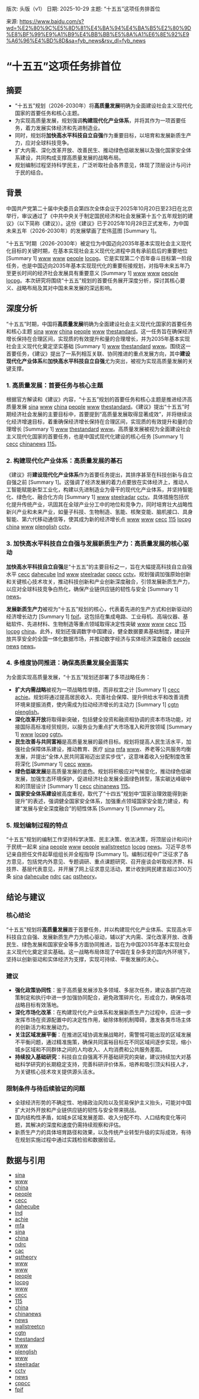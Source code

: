 版次: 头版（v1）
日期: 2025-10-29
主题: “十五五”这项任务排首位

来源: https://www.baidu.com/s?wd=%E2%80%9C%E5%8D%81%E4%BA%94%E4%BA%B5%E2%80%9D%E8%BF%99%E9%A1%B9%E4%BB%BB%E5%8A%A1%E6%8E%92%E9%A6%96%E4%BD%8D&sa=fyb_news&rsv_dl=fyb_news

# “十五五”这项任务排首位

## 摘要
*   “十五五”规划（2026-2030年）将**高质量发展**明确为全面建设社会主义现代化国家的首要任务和核心主题。
*   为实现高质量发展，规划强调**构建现代化产业体系**，并将其作为一项首要任务，着力发展实体经济和先进制造业。
*   同时，规划将**加快高水平科技自立自强**作为重要目标，以培育和发展新质生产力，应对全球科技竞争。
*   扩大内需、深化改革开放、改善民生、推动绿色低碳发展以及强化国家安全体系建设，共同构成支撑高质量发展的战略布局。
*   规划编制过程坚持科学民主，广泛听取社会各界意见，体现了顶层设计与问计于民的结合。

## 背景
中国共产党第二十届中央委员会第四次全体会议于2025年10月20日至23日在北京举行，审议通过了《中共中央关于制定国民经济和社会发展第十五个五年规划的建议》（以下简称《建议》）。这份《建议》已于2025年10月28日正式发布，为中国未来五年（2026-2030年）的发展擘画了宏伟蓝图 [Summary 1]。

“十五五”时期（2026-2030年）被定位为中国迈向2035年基本实现社会主义现代化目标的关键时期，在基本实现社会主义现代化进程中具有承前启后的重要地位 [Summary 1] [www](https://vertexaisearch.cloud.google.com/grounding-api-redirect/AUZIYQErYWTIT2Ho73HncXqYd0TNBUfGZZbuaBLVwGumMrPfwDN66ToZp1fk5KQJrnRRFIYlQAOjSQmsDgoaul8P1dz6YWiGZhVY6GHhpu3tOtNyVV4gOVPB0okcqf3cnc0HSP8k9xdCkcRUExrJg9hbOwmN) [www](https://vertexaisearch.cloud.google.com/grounding-api-redirect/AUZIYQGcmMSnbKxBls1dk7doMWwcxDrphteM_pX4eXhSrv5EEEHb89ZwkTyG-W-LywnClUq-204jK14FoRbLk4AnlOvsaS--BjMY6Uc0svtmnBpPpcSHHz6ZFxIfRsfwmJ6wxK8kpoz0m1nuAAnExW7bHL4I) [people](https://vertexaisearch.cloud.google.com/grounding-api-redirect/AUZIYQFdNsr5EFQTbKMIcS8V9Oh7ziQVKkJjZiPtv1XVzLcCqg7vUJwPb1JpBqa2rj_Z9xsy7jwidToT7R6-tQR4wJsDpkCGD96ExsP-ebp8d69SW7lwTIHcjX9j7Qz9ARM9G7jEo8Z8S3caZIVVTQlgeNjQ2lD2PJT6Mdky) [locpg](https://vertexaisearch.cloud.google.com/grounding-api-redirect/AUZIYQGOk-bXb-OC96umsNIVYLugdTdeXV7Xj49rlHhc0mLZC6-pdN4xRdveIHAi70ouPiCuYHxKr_2ldd55Z8khCo60uPT1_NIOT1aeMRVjDUIyHMjeTVC-ObJYUkvsGhCoq2KIzNTczvW13FpC8-L3LyJRxt82HvRHSpVOnU3GqDCF3bWBwwA=)。它是实现第二个百年奋斗目标第一阶段任务，也是中国迈向2035年基本实现现代化的重要衔接规划，对指导未来五年乃至更长时间的经济社会发展具有重要意义 [Summary 1] [www](https://vertexaisearch.cloud.google.com/grounding-api-redirect/AUZIYQErYWTIT2Ho73HncXqYd0TNBUfGZZbuaBLVwGumMrPfwDN66ToZp1fk5KQJrnRRFIYlQAOjSQmsDgoaul8P1dz6YWiGZhVY6GHhpu3tOtNyVV4gOVPB0okcqf3cnc0HSP8k9xdCkcRUExrJg9hbOwmN) [www](https://vertexaisearch.cloud.google.com/grounding-api-redirect/AUZIYQGcmMSnbKxBls1dk7doMWwcxDrphteM_pX4eXhSrv5EEEHb89ZwkTyG-W-LywnClUq-204jK14FoRbLk4AnlOvsaS--BjMY6Uc0svtmnBpPpcSHHz6ZFxIfRsfwmJ6wxK8kpoz0m1nuAAnExW7bHL4I) [people](https://vertexaisearch.cloud.google.com/grounding-api-redirect/AUZIYQFdNsr5EFQTbKMIcS8V9Oh7ziQVKkJjZiPtv1XVzLcCqg7vUJwPb1JpBqa2rj_Z9xsy7jwidToT7R6-tQR4wJsDpkCGD96ExsP-ebp8d69SW7lwTIHcjX9j7Qz9ARM9G7jEo8Z8S3caZIVVTQlgeNjQ2lD2PJT6Mdky) [locpg](https://vertexaisearch.cloud.google.com/grounding-api-redirect/AUZIYQGOk-bXb-OC96umsNIVYLugdTdeXV7Xj49rlHhc0mLZC6-pdN4xRdveIHAi70ouPiCuYHxKr_2ldd55Z8khCo60uPT1_NIOT1aeMRVjDUIyHMjeTVC-ObJYUkvsGhCoq2KIzNTczvW13FpC8-L3LyJRxt82HvRHSpVOnU3GqDCF3bWBwwA=)。本次研究将围绕“十五五”规划的首要任务展开深度分析，探讨其核心要义、战略布局及其对中国未来发展的深远影响。

## 深度分析
“十五五”时期，中国将**高质量发展**明确为全面建设社会主义现代化国家的首要任务和核心主题 [sina](https://vertexaisearch.cloud.google.com/grounding-api-redirect/AUZIYQG4OQrG0_YLvvlR_jWqUlOliJ69VMyk3iV5PFPN3p2moa9FIASdYW9XQrMr86IOvDHgQXJHG4mkPt4JZ_HKTAa4roJxRR53n4SgL3-bwOGjQfNbx9RbzPBiZ3JHZoTPWchs-qJN_FTd4lYhAKCwUcIc1u08ek5jj8S6ZwJzHaDL-4iuvGQRUjvWuO5xWL7rPfyQhB1_VexrYA==) [www](https://vertexaisearch.cloud.google.com/grounding-api-redirect/AUZIYQFvOZCeCrKBJGT6HGoqgCn_mzxAmIA8Z8w-GMtX8_oWqwoeWiEqe-oJ9Fdfh4e0X-bymNUTrVIkVOzKlXuOSY1pFO_6-6iN_e9CrRnJZ323BSr7Qv8hgXmjt-qp6y1wNFtIcnLiH9ssJaMKveZJ7xh2) [china](https://vertexaisearch.cloud.google.com/grounding-api-redirect/AUZIYQE7W-VcPod6yhsSDuGEe8u0ZOS-9em752ScFmigWnH-QuUO1t0Wu6qnnpkON5kW8EUaVrg309LBgW-toGtaDJBwMDdJ8rb665dyFEKMF7EfpumtVJh1g7fOKdxJt8eDz51m9qjEFvph6Zp9yVcrYUlccuZEE6b3AxFo) [people](https://vertexaisearch.cloud.google.com/grounding-api-redirect/AUZIYQF-9_3XnX-m25W0GMClusRjb1Yv3Z5dWbBBVUoA8P39adFwnofjCUpWqIvn753R3Klh13mym5u7qvzQqnTGI1N0bFEDkxE8gYXSkU-yM44ui7WAKAew3aVuAokRYcqoX9PtcsjLuGAfC40lWnvJO_UMYrYhQEgviqKS) [www](https://vertexaisearch.cloud.google.com/grounding-api-redirect/AUZIYQGBdy2R-ApkctXMOQe4mXEGIOnKHfdRQHwI1SHXeWOdDM1mpsUqak5Bp9Mx_eaQydLsrAwCiO5_j_fak9pAdlnNwSib8OuV2YRSTaL9SnZhqhZYCXGFc2hIV2zDekmuRmrLTi0qNkB_5wE_1QFQHzbongxO_YjPbw==) [thestandard](https://vertexaisearch.cloud.google.com/grounding-api-redirect/AUZIYQE6xU1mjTXbYZpLDOgxYmLqgbdkSAChLqFo4UNC_PuLHj5ysAM3yCHKxlL6F379SXWptOLaz1FLwssD_L9c20ottIEM3PciAylHh1qBEIwY5eG0BLDOjqAEPWu88ruWEHJhva_ytwLcAMNYDwjeQYhMJvKFtEhUjjProiZcIMyqBf5rqV1eLoaM_0RSP5H6xojLvRCCO9WVZ48Z6beUqr8xc_Y9Y05CjnxVAp0h09Kch2sF9DvQfHUouLZR7IVpvp83XxEmxaF5SctUo5AEU5Sh5raZBBu299SP_mvaRpV2o-bnoxo4tibx)。这一任务旨在确保经济增长保持在合理区间，实现质的有效提升和量的合理增长，并为2035年基本实现社会主义现代化奠定坚实基础 [Summary 1] [www](https://vertexaisearch.cloud.google.com/grounding-api-redirect/AUZIYQGBdy2R-ApkctXMOQe4mXEGIOnKHfdRQHwI1SHXeWOdDM1mpsUqak5Bp9Mx_eaQydLsrAwCiO5_j_fak9pAdlnNwSib8OuV2YRSTaL9SnZhqhZYCXGFc2hIV2zDekmuRmrLTi0qNkB_5wE_1QFQHzbongxO_YjPbw==) [thestandard](https://vertexaisearch.cloud.google.com/grounding-api-redirect/AUZIYQE6xU1mjTXbYZpLDOgxYmLqgbdkSAChLqFo4UNC_PuLHj5ysAM3yCHKxlL6F379SXWptOLaz1FLwssD_L9c20ottIEM3PciAylHh1qBEIwY5eG0BLDOjqAEPWu88ruWEHJhva_ytwLcAMNYDwjeQYhMJvKFtEhUjjProiZcIMyqBf5rqV1eLoaM_0RSP5H6xojLvRCCO9WVZ48Z6beUqr8xc_Y9Y05CjnxVAp0h09Kch2sF9DvQfHUouLZR7IVpvp83XxEmxaF5SctUo5AEU5Sh5raZBBu299SP_mvaRpV2o-bnoxo4tibx) [www](https://vertexaisearch.cloud.google.com/grounding-api-redirect/AUZIYQG6r005QveCqCeDsrcgia9TUbL-jylDTsyt55NnAWnFxm3bb2BupI8CZGVT-UaWnhTcWKYnjm2DeiP0avuFs13qg-K_kHz3Av1xK1FjsQnHmZ-iCLdarCdovN3dj9c071NzC_z5xyGai_TSatzOrsE-ijSLGldXmdxxQwYVo2TEhyDBqCfT1_n1cVUeXA==)。围绕这一首要任务，《建议》提出了一系列相互关联、协同推进的重点发展方向，其中**建设现代化产业体系**和**加快高水平科技自立自强**尤为突出，被视为实现高质量发展的关键支撑。

### 1. 高质量发展：首要任务与核心主题
根据官方解读和《建议》内容，“十五五”规划的首要任务和核心主题是推进经济高质量发展 [sina](https://vertexaisearch.cloud.google.com/grounding-api-redirect/AUZIYQG4OQrG0_YLvvlR_jWqUlOliJ69VMyk3iV5PFPN3p2moa9FIASdYW9XQrMr86IOvDHgQXJHG4mkPt4JZ_HKTAa4roJxRR53n4SgL3-bwOGjQfNbx9RbzPBiZ3JHZoTPWchs-qJN_FTd4lYhAKCwUcIc1u08ek5jj8S6ZwJzHaDL-4iuvGQRUjvWuO5xWL7rPfyQhB1_VexrYA==) [www](https://vertexaisearch.cloud.google.com/grounding-api-redirect/AUZIYQFvOZCeCrKBJGT6HGoqgCn_mzxAmIA8Z8w-GMtX8_oWqwoeWiEqe-oJ9Fdfh4e0X-bymNUTrVIkVOzKlXuOSY1pFO_6-6iN_e9CrRnJZ323BSr7Qv8hgXmjt-qp6y1wNFtIcnLiH9ssJaMKveZJ7xh2) [china](https://vertexaisearch.cloud.google.com/grounding-api-redirect/AUZIYQE7W-VcPod6yhsSDuGEe8u0ZOS-9em752ScFmigWnH-QuUO1t0Wu6qnnpkON5kW8EUaVrg309LBgW-toGtaDJBwMDdJ8rb665dyFEKMF7EfpumtVJh1g7fOKdxJt8eDz51m9qjEFvph6Zp9yVcrYUlccuZEE6b3AxFo) [people](https://vertexaisearch.cloud.google.com/grounding-api-redirect/AUZIYQF-9_3XnX-m25W0GMClusRjb1Yv3Z5dWbBBVUoA8P39adFwnofjCUpWqIvn753R3Klh13mym5u7qvzQqnTGI1N0bFEDkxE8gYXSkU-yM44ui7WAKAew3aVuAokRYcqoX9PtcsjLuGAfC40lWnvJO_UMYrYhQEgviqKS) [www](https://vertexaisearch.cloud.google.com/grounding-api-redirect/AUZIYQGBdy2R-ApkctXMOQe4mXEGIOnKHfdRQHwI1SHXeWOdDM1mpsUqak5Bp9Mx_eaQydLsrAwCiO5_j_fak9pAdlnNwSib8OuV2YRSTaL9SnZhqhZYCXGFc2hIV2zDekmuRmrLTi0qNkB_5wE_1QFQHzbongxO_YjPbw==) [thestandard](https://vertexaisearch.cloud.google.com/grounding-api-redirect/AUZIYQE6xU1mjTXbYZpLDOgxYmLqgbdkSAChLqFo4UNC_PuLHj5ysAM3yCHKxlL6F379SXWptOLaz1FLwssD_L9c20ottIEM3PciAylHh1qBEIwY5eG0BLDOjqAEPWu88ruWEHJhva_ytwLcAMNYDwjeQYhMJvKFtEhUjjProiZcIMyqBf5rqV1eLoaM_0RSP5H6xojLvRCCO9WVZ48Z6beUqr8xc_Y9Y05CjnxVAp0h09Kch2sF9DvQfHUouLZR7IVpvp83XxEmxaF5SctUo5AEU5Sh5raZBBu299SP_mvaRpV2o-bnoxo4tibx)。《建议》提出“十五五”时期经济社会发展的主要目标中，首要提到“高质量发展取得显著成效”，并将继续淡化经济增速目标，着重确保经济增长保持在合理区间，实现质的有效提升和量的合理增长 [Summary 1] [www](https://vertexaisearch.cloud.google.com/grounding-api-redirect/AUZIYQGBdy2R-ApkctXMOQe4mXEGIOnKHfdRQHwI1SHXeWOdDM1mpsUqak5Bp9Mx_eaQydLsrAwCiO5_j_fak9pAdlnNwSib8OuV2YRSTaL9SnZhqhZYCXGFc2hIV2zDekmuRmrLTi0qNkB_5wE_1QFQHzbongxO_YjPbw==) [thestandard](https://vertexaisearch.cloud.google.com/grounding-api-redirect/AUZIYQE6xU1mjTXbYZpLDOgxYmLqgbdkSAChLqFo4UNC_PuLHj5ysAM3yCHKxlL6F379SXWptOLaz1FLwssD_L9c20ottIEM3PciAylHh1qBEIwY5eG0BLDOjqAEPWu88ruWEHJhva_ytwLcAMNYDwjeQYhMJvKFtEhUjjProiZcIMyqBf5rqV1eLoaM_0RSP5H6xojLvRCCO9WVZ48Z6beUqr8xc_Y9Y05CjnxVAp0h09Kch2sF9DvQfHUouLZR7IVpvp83XxEmxaF5SctUo5AEU5Sh5raZBBu299SP_mvaRpV2o-bnoxo4tibx) [www](https://vertexaisearch.cloud.google.com/grounding-api-redirect/AUZIYQG6r005QveCqCeDsrcgia9TUbL-jylDTsyt55NnAWnFxm3bb2BupI8CZGVT-UaWnhTcWKYnjm2DeiP0avuFs13qg-K_kHz3Av1xK1FjsQnHmZ-iCLdarCdovN3dj9c071NzC_z5xyGai_TSatzOrsE-ijSLGldXmdxxQwYVo2TEhyDBqCfT1_n1cVUeXA==)。高质量发展被视为全面建设社会主义现代化国家的首要任务，也是中国式现代化建设的核心任务 [Summary 1] [cecc](https://vertexaisearch.cloud.google.com/grounding-api-redirect/AUZIYQEXCalTlGDQbd8_E9p_lJGcCf-LO1NI9ah5T0kK5X4pB1heZV5m8J1JGB8lqz7hhwgq3OxL_F0RdvTnI0am3x-s_Q7UN0fMqWEu6SVpcO9HU2PXxVgN8JTan8V_RaeSk2Fa-2EIk8Dp0lwm) [chinanews](https://vertexaisearch.cloud.google.com/grounding-api-redirect/AUZIYQFdmDRGTWODQXy-gp9jXNkqllsnpRe8NKvqDoUXTHuimljQv46RukYl1AY5yrfhHkFuLNDuD2v5o-f7q11QGpOlUVbqRCN43Tc6YQtBWSN7rzpdUg2TA5S9-dJakdEMG_PHleLqtOfZBogN1vhdxo6oLGzC2g==) [115](https://vertexaisearch.cloud.google.com/grounding-api-redirect/AUZIYQE_hbAhg6vMe7iNawgZWysnXliRVipe1cQsKfu7VQNkZgTeqE-OkhwWXRMZY8lkD04avzRP0rrziSSIJYsri3bd5U90bYeX4y7YBdl1TvWpzNqfMMnIfel_OGD1-ZUX4Gp5uew=)。

### 2. 构建现代化产业体系：高质量发展的基石
《建议》将**建设现代化产业体系**作为首要任务提出，其排序甚至在科技创新与自立自强之前 [Summary 1]。这强调了经济发展的着力点要放在实体经济上，推动人工智能赋能新型工业化，构建以先进制造业为骨干的现代化产业体系，并坚持智能化、绿色化、融合化方向 [Summary 1] [www](https://vertexaisearch.cloud.google.com/grounding-api-redirect/AUZIYQHuhaolHo1NuTrCKEYxDo4bKvIhFmX9tT3SX9b6u6C7Vz_2tIaCAZd1mLGE_Z2FqB81Y3H8nL-oo1oy5VJZwfwZFUoO8kcr1Mh9aFGeiq_T5YtTdSZabAA42HWhhcrj1rrvld3x5V2r3kW5XyOr_Xj-PCnrayM5-f-Q_XEr43OWU-UJ5Z_wQ-QnO1mnEg==) [steelradar](https://vertexaisearch.cloud.google.com/grounding-api-redirect/AUZIYQFCjblRIdSFd-i5XIHdwznHqvfo4X4C2b5_SNNnavl2d5ZTosYFBZtO5xp4-HfeHSUezac3BFKDZfwhT5WlM_QKZywADUkKCyHr2nOC3H_3_ScfWgVejmjTl6OQHky9fMoz__64kDeuU0E17JCcroYBNxDMD2V-dR3uwIuNSfBA4T1SjptugVqE5kXL69nigl2vZvlomCJk3im54LsmQ3rPPBYUbz9NRl1TFQ==) [cctv](https://vertexaisearch.cloud.google.com/grounding-api-redirect/AUZIYQGVuYgeuBTNGqCNI2j05Vkv2-Ncdhu4K9jAkTN1cE7iSqm6Ax7qZeDzaCWZe3yVr0BLupzEDZqlUIUES5cxr48m6MEW3VlSi7z0M8V3KlEhSW4vPb9YYBCIz3-RMmXmEC0EH9XnOifwwGPckwaLOeom8n7-iGmE1Q7uzOKMT5seTFQpwg==)。具体措施包括优化提升传统产业，巩固其在全球产业分工中的地位和竞争力，同时培育壮大战略性新兴产业和未来产业，如量子科技、生物制造、氢能、核聚变能、脑机接口、具身智能、第六代移动通信等，使其成为新的经济增长点 [www](https://vertexaisearch.cloud.google.com/grounding-api-redirect/AUZIYQErYWTIT2Ho73HncXqYd0TNBUfGZZbuaBLVwGumMrPfwDN66ToZp1fk5KQJrnRRFIYlQAOjSQmsDgoaul8P1dz6YWiGZhVY6GHhpu3tOtNyVV4gOVPB0okcqf3cnc0HSP8k9xdCkcRUExrJg9hbOwmN) [www](https://vertexaisearch.cloud.google.com/grounding-api-redirect/AUZIYQGcmMSnbKxBls1dk7doMWwcxDrphteM_pX4eXhSrv5EEEHb89ZwkTyG-W-LywnClUq-204jK14FoRbLk4AnlOvsaS--BjMY6Uc0svtmnBpPpcSHHz6ZFxIfRsfwmJ6wxK8kpoz0m1nuAAnExW7bHL4I) [cecc](https://vertexaisearch.cloud.google.com/grounding-api-redirect/AUZIYQEXCalTlGDQbd8_E9p_lJGcCf-LO1NI9ah5T0kK5X4pB1heZV5m8J1JGB8lqz7hhwgq3OxL_F0RdvTnI0am3x-s_Q7UN0fMqWEu6SVpcO9HU2PXxVgN8JTan8V_RaeSk2Fa-2EIk8Dp0lwm) [115](https://vertexaisearch.cloud.google.com/grounding-api-redirect/AUZIYQE_hbAhg6vMe7iNawgZWysnXliRVipe1cQsKfu7VQNkZgTeqE-OkhwWXRMZY8lkD04avzRP0rrziSSIJYsri3bd5U90bYeX4y7YBdl1TvWpzNqfMMnIfel_OGD1-ZUX4Gp5uew=) [locpg](https://vertexaisearch.cloud.google.com/grounding-api-redirect/AUZIYQGOk-bXb-OC96umsNIVYLugdTdeXV7Xj49rlHhc0mLZC6-pdN4xRdveIHAi70ouPiCuYHxKr_2ldd55Z8khCo60uPT1_NIOT1aeMRVjDUIyHMjeTVC-ObJYUkvsGhCoq2KIzNTczvW13FpC8-L3LyJRxt82HvRHSpVOnU3GqDCF3bWBwwA=) [china](https://vertexaisearch.cloud.google.com/grounding-api-redirect/AUZIYQGe7RvcjI0M_ZijzdhrIBJOtEeNnKX9XxRC-fUfe5mbAt5vqPjiJco_aNG9KdWFuVL6BQNg9EQirp48YZdAAv_XLvFoLup2GAVZEXDlp5lS9JPs5NJmvddUPPYBflAD10JMHtbBUE5gCPv0n0_GlAVZzZm9BZvsjAlk) [www](https://vertexaisearch.cloud.google.com/grounding-api-redirect/AUZIYQHuhaolHo1NuTrCKEYxDo4bKvIhFmX9tT3SX9b6u6C7Vz_2tIaCAZd1mLGE_Z2FqB81Y3H8nL-oo1oy5VJZwfwZFUoO8kcr1Mh9aFGeiq_T5YtTdSZabAA42HWhhcrj1rrvld3x5V2r3kW5XyOr_Xj-PCnrayM5-f-Q_XEr43OWU-UJ5Z_wQ-QnO1mnEg==) [plenglish](https://vertexaisearch.cloud.google.com/grounding-api-redirect/AUZIYQGidZQBh7tY9Phc2rlqIdR5lwV3hO0E0KtoPv6vRxKYUhNX60B0KlZwhic47vyrszC2L8mrUq5f-gtZek8nSMgfP0FqJST1C7NzoTtTPUl4jpzxewD7rHNw3iJzzkmC1viohSHZW2_ItUYipXVlaDV5qXZltEPzie6JXL706srTguHz2AwE0tzSTvrv0h8x4JdyLp5-nXvV1gNoPuK17FUUFe758dg=) [cctv](https://vertexaisearch.cloud.google.com/grounding-api-redirect/AUZIYQGVuYgeuBTNGqCNI2j05Vkv2-Ncdhu4K9jAkTN1cE7iSqm6Ax7qZeDzaCWZe3yVr0BLupzEDZqlUIUES5cxr48m6MEW3VlSi7z0M8V3KlEhSW4vPb9YYBCIz3-RMmXmEC0EH9XnOifwwGPckwaLOeom8n7-iGmE1Q7uzOKMT5seTFQpwg==)。

### 3. 加快高水平科技自立自强与发展新质生产力：高质量发展的核心驱动
**加快高水平科技自立自强**是“十五五”的主要目标之一，旨在大幅提高科技自立自强水平 [cecc](https://vertexaisearch.cloud.google.com/grounding-api-redirect/AUZIYQFrDNBcy8T5ajkm5GNC3v9WJ2m8d7gK3GeiGXCxqKtH2ZUOYqK6E5HCnjndBDtJuaw6wUrFML-3r2OeEo3pFfBiHTNGJooRyIOWZQUdVll30CCkdTYFw1dCb1ifxYu1SMeL41hk4Nut56H0) [dahecube](https://vertexaisearch.cloud.google.com/grounding-api-redirect/AUZIYQFZtayyCN8O3eCCSUgD7l4Po0mcx4oCASW0DIXMOdt2US4N8O5WjFNmGjbwm-KHmsUtwNxozPaSig6jb0Ix-gn_BkwTwcMImChCmNvf3hP-7QCSwL5AvfN39jPBzS6sga8Y98CI57jpJUsHec6Qq2zRV7T-ksg=) [lnd](https://vertexaisearch.cloud.google.com/grounding-api-redirect/AUZIYQG4Gqzx1zXLD5Bqd2gefZm1M_cDVs7XGXYLDzrgMuZXM0WZq02X8hC11LNcbQ3rjqVzGlE5BX2T7uC8KmA4UMAQBHjbp6HOeTRA2_VQ_ePsFclzjOFbwvNOED7-8AjwZY1pHbc1ChpUCmssLrJ3vCQorfiQVA==) [www](https://vertexaisearch.cloud.google.com/grounding-api-redirect/AUZIYQFvOZCeCrKBJGT6HGoqgCn_mzxAmIA8Z8w-GMtX8_oWqwoeWiEqe-oJ9Fdfh4e0X-bymNUTrVIkVOzKlXuOSY1pFO_6-6iN_e9CrRnJZ323BSr7Qv8hgXmjt-qp6y1wNFtIcnLiH9ssJaMKveZJ7xh2) [steelradar](https://vertexaisearch.cloud.google.com/grounding-api-redirect/AUZIYQFCjblRIdSFd-i5XIHdwznHqvfo4X4C2b5_SNNnavl2d5ZTosYFBZtO5xp4-HfeHSUezac3BFKDZfwhT5WlM_QKZywADUkKCyHr2nOC3H_3_ScfWgVejmjTl6OQHky9fMoz__64kDeuU0E17JCcroYBNxDMD2V-dR3uwIuNSfBA4T1SjptugVqE5kXL69nigl2vZvlomCJk3im54LsmQ3rPPBYUbz9NRl1TFQ==) [cppcc](https://vertexaisearch.cloud.google.com/grounding-api-redirect/AUZIYQFCMqmh6TUTw-hkM9NMpePQyC7nTEtmAAqcalxAqD90Y0E69XVBcvGKUFkK16duA0A4UV0OV1LVpsloWhwD6mwwhPdAliRogk0AAkPjP9m_JkLaz99seyLT7JUV7ZogMBKb0RWP55BZ79AY) [cctv](https://vertexaisearch.cloud.google.com/grounding-api-redirect/AUZIYQGVuYgeuBTNGqCNI2j05Vkv2-Ncdhu4K9jAkTN1cE7iSqm6Ax7qZeDzaCWZe3yVr0BLupzEDZqlUIUES5cxr48m6MEW3VlSi7z0M8V3KlEhSW4vPb9YYBCIz3-RMmXmEC0EH9XnOifwwGPckwaLOeom8n7-iGmE1Q7uzOKMT5seTFQpwg==)。规划强调加强原始创新和关键核心技术攻关，推动科技创新和产业创新深度融合，引领发展新质生产力，以应对全球科技竞争白热化，确保产业链供应链的韧性与安全 [Summary 1] [news](https://vertexaisearch.cloud.google.com/grounding-api-redirect/AUZIYQEC1aFVL4OWCxEF50RFayRMF5jEEKrLgZCmXm3HXrRwDqZhKTzoogjOG86PMH2Vcy5JBEQxhDzrU_9HvVuSbM5TPPEZdoOWEPcdP1SM8lOIruppxccGHiiwiHo10E1GA4XXPvmho3zFgH8tx9ZyDkkUfjxzxEGj8vev_FrLn-nszGUUfg==)。

**发展新质生产力**被视为“十五五”规划的核心，代表着先进的生产方式和创新驱动的经济增长动力 [Summary 1] [fpif](https://vertexaisearch.cloud.google.com/grounding-api-redirect/AUZIYQFAXTqy52mmxPS9rMUgtd0lQsbOTjEvep7fJUZUNCnpc1zr20Z2NrYX4Tqe3dlBNh5ahUFx8h7D7UT9adOzgDfEDBUVivHvi188mVRhHSM_DOjln3RDQnkW9VMECAlQxey83Bm5hDee3lWCC3e7jIMfBBcy00EEbWvkBnRWDq4BZZTBoPgaFPxBUSFW_KM=)。这包括在集成电路、工业母机、高端仪器、基础软件、先进材料、生物制造等重点领域取得决定性突破 [www](https://vertexaisearch.cloud.google.com/grounding-api-redirect/AUZIYQErYWTIT2Ho73HncXqYd0TNBUfGZZbuaBLVwGumMrPfwDN66ToZp1fk5KQJrnRRFIYlQAOjSQmsDgoaul8P1dz6YWiGZhVY6GHhpu3tOtNyVV4gOVPB0okcqf3cnc0HSP8k9xdCkcRUExrJg9hbOwmN) [www](https://vertexaisearch.cloud.google.com/grounding-api-redirect/AUZIYQGcmMSnbKxBls1dk7doMWwcxDrphteM_pX4eXhSrv5EEEHb89ZwkTyG-W-LywnClUq-204jK14FoRbLk4AnlOvsaS--BjMY6Uc0svtmnBpPpcSHHz6ZFxIfRsfwmJ6wxK8kpoz0m1nuAAnExW7bHL4I) [cecc](https://vertexaisearch.cloud.google.com/grounding-api-redirect/AUZIYQEXCalTlGDQbd8_E9p_lJGcCf-LO1NI9ah5T0kK5X4pB1heZV5m8J1JGB8lqz7hhwgq3OxL_F0RdvTnI0am3x-s_Q7UN0fMqWEu6SVpcO9HU2PXxVgN8JTan8V_RaeSk2Fa-2EIk8Dp0lwm) [115](https://vertexaisearch.cloud.google.com/grounding-api-redirect/AUZIYQE_hbAhg6vMe7iNawgZWysnXliRVipe1cQsKfu7VQNkZgTeqE-OkhwWXRMZY8lkD04avzRP0rrziSSIJYsri3bd5U90bYeX4y7YBdl1TvWpzNqfMMnIfel_OGD1-ZUX4Gp5uew=) [locpg](https://vertexaisearch.cloud.google.com/grounding-api-redirect/AUZIYQGOk-bXb-OC96umsNIVYLugdTdeXV7Xj49rlHhc0mLZC6-pdN4xRdveIHAi70ouPiCuYHxKr_2ldd55Z8khCo60uPT1_NIOT1aeMRVjDUIyHMjeTVC-ObJYUkvsGhCoq2KIzNTczvW13FpC8-L3LyJRxt82HvRHSpVOnU3GqDCF3bWBwwA=) [china](https://vertexaisearch.cloud.google.com/grounding-api-redirect/AUZIYQGe7RvcjI0M_ZijzdhrIBJOtEeNnKX9XxRC-fUfe5mbAt5vqPjiJco_aNG9KdWFuVL6BQNg9EQirp48YZdAAv_XLvFoLup2GAVZEXDlp5lS9JPs5NJmvddUPPYBflAD10JMHtbBUE5gCPv0n0_GlAVZzZm9BZvsjAlk)。此外，规划还强调数字中国建设，健全数据要素基础制度，建设开放共享安全的全国一体化数据市场，并推动数字经济与实体经济深度融合 [people](https://vertexaisearch.cloud.google.com/grounding-api-redirect/AUZIYQFdNsr5EFQTbKMIcS8V9Oh7ziQVKkJjZiPtv1XVzLcCqg7vUJwPb1JpBqa2rj_Z9xsy7jwidToT7R6-tQR4wJsDpkCGD96ExsP-ebp8d69SW7lwTIHcjX9j7Qz9ARM9G7jEo8Z8S3caZIVVTQlgeNjQ2lD2PJT6Mdky) [news](https://vertexaisearch.cloud.google.com/grounding-api-redirect/AUZIYQEr2KRcnlK4G9ddGbMJ9wSPqysDMUUd5zopR6dv_bMXq2l36iTbFughmcT1LNBmDCsmRfHTe55adgU2zvGJDX-zyY8Jv2DuSn0ONpAD1HLCFx4znN1XzdX4gNdTqf04g-tlu5Pdu4SAU7t_ZXdTrYmsQrTraocadwEWuCsF_A2qZYHPvpTzFaU=) [news](https://vertexaisearch.cloud.google.com/grounding-api-redirect/AUZIYQEC1aFVL4OWCxEF50RFayRMF5jEEKrLgZCmXm3HXrRwDqZhKTzoogjOG86PMH2Vcy5JBEQxhDzrU_9HvVuSbM5TPPEZdoOWEPcdP1SM8lOIruppxccGHiiwiHo10E1GA4XXPvmho3zFgH8tx9ZyDkkUfjxzxEGj8vev_FrLn-nszGUUfg==)。

### 4. 多维度协同推进：确保高质量发展全面落实
为全面实现高质量发展，“十五五”规划还部署了多项战略任务：
*   **扩大内需战略**被视为一项战略性举措，而非权宜之计 [Summary 1] [cecc](https://vertexaisearch.cloud.google.com/grounding-api-redirect/AUZIYQFrDNBcy8T5ajkm5GNC3v9WJ2m8d7gK3GeiGXCxqKtH2ZUOYqK6E5HCnjndBDtJuaw6wUrFML-3r2OeEo3pFfBiHTNGJooRyIOWZQUdVll30CCkdTYFw1dCb1ifxYu1SMeL41hk4Nut56H0) [achie](https://vertexaisearch.cloud.google.com/grounding-api-redirect/AUZIYQH4ktWKetJc-iDxZ_jnyCvXEPdKuSYnGeAec1TU9JZW3EytJe0Ud8O-uQXK4e0myqfBkAj_BE1uvFUhKfWrL3RaB1-70w0nJK8g45Kcij0n9hgEhMB_T-OlJiD4oKfb-PSKehLFHlOr9PL5Ul7t9w==)。规划将通过提高居民收入、完善社会保障、提升供给水平和改善消费环境来提振消费，使内需成为拉动经济增长的主动力 [Summary 1] [cgtn](https://vertexaisearch.cloud.google.com/grounding-api-redirect/AUZIYQEj4csyEeRsaX9Aay0V1O48WC4P7LLvzzBP3AiimqoJ62XavB0Ibhq70fJJVDoVY-5cdS-uCrl0wDLDOmaYEiqzyRpOW3qwpGP4gfYrLo9jley7EGj1fKRH7Je9Z-MrLGSEHwpHmn-iexPh99dMpIjOjTSVGKeou6khsNfxjs8Fzi5AgzjwzO0mlQm6Psc3CWDX-0byw8UNl6okeU5W5lyiM9mUYyfRqZBZ6UyADlXxN5f0yNsoRZXSBQM=) [plenglish](https://vertexaisearch.cloud.google.com/grounding-api-redirect/AUZIYQGidZQBh7tY9Phc2rlqIdR5lwV3hO0E0KtoPv6vRxKYUhNX60B0KlZwhic47vyrszC2L8mrUq5f-gtZek8nSMgfP0FqJST1C7NzoTtTPUl4jpzxewD7rHNw3iJzzkmC1viohSHZW2_ItUYipXVlaDV5qXZltEPzie6JXL706srTguHz2AwE0tzSTvrv0h8x4JdyLp5-nXvV1gNoPuK17FUUFe758dg=)。
*   **深化改革开放**将取得新突破，包括健全投资和融资相协调的资本市场功能，对接国际高标准经贸规则，以服务业为重点扩大市场准入和开放领域 [Summary 1] [www](https://vertexaisearch.cloud.google.com/grounding-api-redirect/AUZIYQErYWTIT2Ho73HncXqYd0TNBUfGZZbuaBLVwGumMrPfwDN66ToZp1fk5KQJrnRRFIYlQAOjSQmsDgoaul8P1dz6YWiGZhVY6GHhpu3tOtNyVV4gOVPB0okcqf3cnc0HSP8k9xdCkcRUExrJg9hbOwmN) [locpg](https://vertexaisearch.cloud.google.com/grounding-api-redirect/AUZIYQGOk-bXb-OC96umsNIVYLugdTdeXV7Xj49rlHhc0mLZC6-pdN4xRdveIHAi70ouPiCuYHxKr_2ldd55Z8khCo60uPT1_NIOT1aeMRVjDUIyHMjeTVC-ObJYUkvsGhCoq2KIzNTczvW13FpC8-L3LyJRxt82HvRHSpVOnU3GqDCF3bWBwwA=) [cgtn](https://vertexaisearch.cloud.google.com/grounding-api-redirect/AUZIYQEj4csyEeRsaX9Aay0V1O48WC4P7LLvzzBP3AiimqoJ62XavB0Ibhq70fJJVDoVY-5cdS-uCrl0wDLDOmaYEiqzyRpOW3qwpGP4gfYrLo9jley7EGj1fKRH7Je9Z-MrLGSEHwpHmn-iexPh99dMpIjOjTSVGKeou6khsNfxjs8Fzi5AgzjwzO0mlQm6Psc3CWDX-0byw8UNl6okeU5W5lyiM9mUYyfRqZBZ6UyADlXxN5f0yNsoRZXSBQM=)。
*   **民生改善与共同富裕**是高质量发展的最终目标。规划将提高人民生活水平，加强社会保障体系建设，推动教育、医疗 [sina](https://vertexaisearch.cloud.google.com/grounding-api-redirect/AUZIYQG4OQrG0_YLvvlR_jWqUlOliJ69VMyk3iV5PFPN3p2moa9FIASdYW9XQrMr86IOvDHgQXJHG4mkPt4JZ_HKTAa4roJxRR53n4SgL3-bwOGjQfNbx9RbzPBiZ3JHZoTPWchs-qJN_FTd4lYhAKCwUcIc1u08ek5jj8S6ZwJzHaDL-4iuvGQRUjvWuO5xWL7rPfyQhB1_VexrYA==) [mfa](https://vertexaisearch.cloud.google.com/grounding-api-redirect/AUZIYQHCGi4F7CSx7SAIOSYHaWC1LGqBhLLQGJnllledBtYV95CBIdkKtpLRihc2FZcZ6ze6FWt3DgKj9SnuFIq3gkBAGik2kqJpKGkECCTUuVf_foQRQCDe1YhitG8X378zB9xxSshLv4PE1go007inRVlUafdJmz3O45o3HLMYj9178bG2QKAQtIAgZpFKzA==) [www](https://vertexaisearch.cloud.google.com/grounding-api-redirect/AUZIYQFvOZCeCrKBJGT6HGoqgCn_mzxAmIA8Z8w-GMtX8_oWqwoeWiEqe-oJ9Fdfh4e0X-bymNUTrVIkVOzKlXuOSY1pFO_6-6iN_e9CrRnJZ323BSr7Qv8hgXmjt-qp6y1wNFtIcnLiH9ssJaMKveZJ7xh2)、养老等公共服务均衡发展，并提出“全体人民共同富裕迈出坚实步伐”，这意味着收入分配制度改革将深化 [Summary 1] [cecc](https://vertexaisearch.cloud.google.com/grounding-api-redirect/AUZIYQEXCalTlGDQbd8_E9p_lJGcCf-LO1NI9ah5T0kK5X4pB1heZV5m8J1JGB8lqz7hhwgq3OxL_F0RdvTnI0am3x-s_Q7UN0fMqWEu6SVpcO9HU2PXxVgN8JTan8V_RaeSk2Fa-2EIk8Dp0lwm) [www](https://vertexaisearch.cloud.google.com/grounding-api-redirect/AUZIYQG6r005QveCqCeDsrcgia9TUbL-jylDTsyt55NnAWnFxm3bb2BupI8CZGVT-UaWnhTcWKYnjm2DeiP0avuFs13qg-K_kHz3Av1xK1FjsQnHmZ-iCLdarCdovN3dj9c071NzC_z5xyGai_TSatzOrsE-ijSLGldXmdxxQwYVo2TEhyDBqCfT1_n1cVUeXA==)。
*   **绿色低碳发展**是高质量发展的底色。规划将积极应对气候变化，推动绿色低碳发展，加强生态环境保护，促进经济社会发展全面绿色转型，落实碳达峰碳中和的顶层设计 [Summary 1] [cecc](https://vertexaisearch.cloud.google.com/grounding-api-redirect/AUZIYQEXCalTlGDQbd8_E9p_lJGcCf-LO1NI9ah5T0kK5X4pB1heZV5m8J1JGB8lqz7hhwgq3OxL_F0RdvTnI0am3x-s_Q7UN0fMqWEu6SVpcO9HU2PXxVgN8JTan8V_RaeSk2Fa-2EIk8Dp0lwm) [chinanews](https://vertexaisearch.cloud.google.com/grounding-api-redirect/AUZIYQFdmDRGTWODQXy-gp9jXNkqllsnpRe8NKvqDoUXTHuimljQv46RukYl1AY5yrfhHkFuLNDuD2v5o-f7q11QGpOlUVbqRCN43Tc6YQtBWSN7rzpdUg2TA5S9-dJakdEMG_PHleLqtOfZBogN1vhdxo6oLGzC2g==) [115](https://vertexaisearch.cloud.google.com/grounding-api-redirect/AUZIYQE_hbAhg6vMe7iNawgZWysnXliRVipe1cQsKfu7VQNkZgTeqE-OkhwWXRMZY8lkD04avzRP0rrziSSIJYsri3bd5U90bYeX4y7YBdl1TvWpzNqfMMnIfel_OGD1-ZUX4Gp5uew=)。
*   **国家安全体系建设**被高度重视，取代了“十四五”规划中“国家治理效能得到新提升”的表述，强调健全国家安全体系，加强重点领域国家安全能力建设，构建“发展与安全深度融合”的韧性体系 [Summary 1] [Summary 2]。

### 5. 规划编制过程的特点
“十五五”规划的编制工作坚持科学决策、民主决策、依法决策，将顶层设计和问计于民统一起来 [sina](https://vertexaisearch.cloud.google.com/grounding-api-redirect/AUZIYQG4OQrG0_YLvvlR_jWqUlOliJ69VMyk3iV5PFPN3p2moa9FIASdYW9XQrMr86IOvDHgQXJHG4mkPt4JZ_HKTAa4roJxRR53n4SgL3-bwOGjQfNbx9RbzPBiZ3JHZoTPWchs-qJN_FTd4lYhAKCwUcIc1u08ek5jj8S6ZwJzHaDL-4iuvGQRUjvWuO5xWL7rPfyQhB1_VexrYA==) [people](https://vertexaisearch.cloud.google.com/grounding-api-redirect/AUZIYQF-9_3XnX-m25W0GMClusRjb1Yv3Z5dWbBBVUoA8P39adFwnofjCUpWqIvn753R3Klh13mym5u7qvzQqnTGI1N0bFEDkxE8gYXSkU-yM44ui7WAKAew3aVuAokRYcqoX9PtcsjLuGAfC40lWnvJO_UMYrYhQEgviqKS) [www](https://vertexaisearch.cloud.google.com/grounding-api-redirect/AUZIYQGcmMSnbKxBls1dk7doMWwcxDrphteM_pX4eXhSrv5EEEHb89ZwkTyG-W-LywnClUq-204jK14FoRbLk4AnlOvsaS--BjMY6Uc0svtmnBpPpcSHHz6ZFxIfRsfwmJ6wxK8kpoz0m1nuAAnExW7bHL4I) [people](https://vertexaisearch.cloud.google.com/grounding-api-redirect/AUZIYQFdNsr5EFQTbKMIcS8V9Oh7ziQVKkJjZiPtv1XVzLcCqg7vUJwPb1JpBqa2rj_Z9xsy7jwidToT7R6-tQR4wJsDpkCGD96ExsP-ebp8d69SW7lwTIHcjX9j7Qz9ARM9G7jEo8Z8S3caZIVVTQlgeNjQ2lD2PJT6Mdky) [wallstreetcn](https://vertexaisearch.cloud.google.com/grounding-api-redirect/AUZIYQF2qGaofBfpEJGB6hMg81lKQXGYgKlASsq_TCHfGJEgdgXDfWeucrswJo-4F5Tmet9dArxav3-CFOG40-L6_WBqeSDWMy2TBKUAJ6fc2Q3DktE4_rjB2gXup7NKPlXrLO49J5Mw) [locpg](https://vertexaisearch.cloud.google.com/grounding-api-redirect/AUZIYQGOk-bXb-OC96umsNIVYLugdTdeXV7Xj49rlHhc0mLZC6-pdN4xRdveIHAi70ouPiCuYHxKr_2ldd55Z8khCo60uPT1_NIOT1aeMRVjDUIyHMjeTVC-ObJYUkvsGhCoq2KIzNTczvW13FpC8-L3LyJRxt82HvRHSpVOnU3GqDCF3bWBwwA=) [news](https://vertexaisearch.cloud.google.com/grounding-api-redirect/AUZIYQEr2KRcnlK4G9ddGbMJ9wSPqysDMUUd5zopR6dv_bMXq2l36iTbFughmcT1LNBmDCsmRfHTe55adgU2zvGJDX-zyY8Jv2DuSn0ONpAD1HLCFx4znN1XzdX4gNdTqf04g-tlu5Pdu4SAU7t_ZXdTrYmsQrTraocadwEWuCsF_A2qZYHPvpTzFaU=)。习近平总书记亲自担任文件起草组组长并全程指导 [Summary 1]。编制过程中广泛征求了各方意见，包括党内外意见、专题调研、重点课题研究、召开座谈会听取经济界、科技界、基层代表意见，并开展了网上征求意见活动，累计收到网民建言超过300万条 [sina](https://vertexaisearch.cloud.google.com/grounding-api-redirect/AUZIYQFupWio30kmE_XqAvf6v2qnPlgt-_eR8jbzEvrFUWoQtMh7BdTwZHOCSlp5L0wrfmYkNJskfoMzrHYRqyyxg07i1kZEd0meLPkZUnKABfMDnRZkMlEtRL0klTlFf26dn45No510-9giTGR-f4BbPkyTyfnw8Vk-BDY-ueaZj2WjSIiSFNbVfWREiuKT) [dahecube](https://vertexaisearch.cloud.google.com/grounding-api-redirect/AUZIYQFZtayyCN8O3eCCSUgD7l4Po0mcx4oCASW0DIXMOdt2US4N8O5WjFNmGjbwm-KHmsUtwNxozPaSig6jb0Ix-gn_BkwTwcMImChCmNvf3hP-7QCSwL5AvfN39jPBzS6sga8Y98CI57jpJUsHec6Qq2zRV7T-ksg=) [ndrc](https://vertexaisearch.cloud.google.com/grounding-api-redirect/AUZIYQFwywEO9Zunt72hhVEmYsOAmGnuGas0Wn7AXExnZWyuMBXJqoknWj9uenEO7HSsZy_BWPp5kn3Iz_Q3M2A9hABhgoWtZz5-sr238dBqkg-ObQBTFz9tvuMfUPNUWPRLtVgD7OjeXlUnv0r9vK5Mvh1xd4BQp4DNF8U=) [cac](https://vertexaisearch.cloud.google.com/grounding-api-redirect/AUZIYQHMA1ZcffKc5ma5ZLfVOEhDZ44KXRNUbfnPxHETgwjc98atl1FUSCLU2SsXzxkjUzReEtNK9NuFqlLvlPNzBQsFENGFDsQCmPlUDbl8R_NY-87Mw8H-dZgZdlGRhpJ_6K7cG0-qrlxx7eULxxP8KayozBCL) [qstheory](https://vertexaisearch.cloud.google.com/grounding-api-redirect/AUZIYQHb-wfTneTX2QiqiQpwlueknX2BgiYWBR5LLc60kTiK4QaRoyRYIyIRAqaoD8F3H1ZFemHXDIIcoudmluYSt2UtAZ536s6tRvk0dxJ3UO4CyQUngQLPqr-nMfGox0Rp-C_FrDWm5xl4qfAKJbibLyupneFx19BM8LAE2FCBgm9V7Bem-g==)。

## 结论与建议
### 核心结论
“十五五”规划将**高质量发展**置于首要任务，并以构建现代化产业体系、实现高水平科技自立自强、发展新质生产力为核心驱动，辅以扩大内需、深化改革开放、改善民生、绿色发展和国家安全等多方面协同推进，旨在为中国2035年基本实现社会主义现代化奠定坚实基础。这一战略布局体现了中国在复杂多变的国内外环境下，坚持以创新驱动和实体经济为支撑，实现可持续、平衡发展的决心。

### 建议
*   **强化政策协同性**：鉴于高质量发展涉及多领域、多层次任务，建议各部门在政策制定和执行中进一步加强协同配合，避免政策碎片化，形成合力，确保各项战略目标有效落地。
*   **深化市场化改革**：在构建现代化产业体系和发展新质生产力过程中，应进一步发挥市场在资源配置中的决定性作用，破除体制机制障碍，激发各类市场主体的创新活力和发展动力。
*   **关注区域发展平衡**：在推进区域协调发展战略时，需警惕可能出现的区域发展不平衡问题，通过精准施策，确保共同富裕目标在不同区域间逐步实现，缩小城乡区域和不同群体之间的人均收入、人均消费和公共服务差距。
*   **持续投入基础研究**：科技自立自强离不开基础研究的突破，建议持续加大对基础科学研究的长期稳定支持，完善科研评价体系，培养和吸引顶尖科技人才，为关键核心技术攻关提供源头活水。

### 限制条件与待后续验证的问题
*   全球经济形势的不确定性、地缘政治风险以及贸易保护主义抬头，可能对中国扩大对外开放和产业链供应链的韧性与安全带来挑战。
*   国内结构性矛盾，如城乡区域发展差距、收入分配不均、人口结构变化等问题，其解决的深度和速度仍需持续观察和评估。
*   新质生产力的具体培育路径和效果，以及传统产业转型升级的实际成效，有待在规划实施过程中通过实践检验和数据验证。

## 数据与引用
*   [sina](https://vertexaisearch.cloud.google.com/grounding-api-redirect/AUZIYQG4OQrG0_YLvvlR_jWqUlOliJ69VMyk3iV5PFPN3p2moa9FIASdYW9XQrMr86IOvDHgQXJHG4mkPt4JZ_HKTAa4roJxRR53n4SgL3-bwOGjQfNbx9RbzPBiZ3JHZoTPWchs-qJN_FTd4lYhAKCwUcIc1u08ek5jj8S6ZwJzHaDL-4iuvGQRUjvWuO5xWL7rPfyQhB1_VexrYA==)
*   [www](https://vertexaisearch.cloud.google.com/grounding-api-redirect/AUZIYQFvOZCeCrKBJGT6HGoqgCn_mzxAmIA8Z8w-GMtX8_oWqwoeWiEqe-oJ9Fdfh4e0X-bymNUTrVIkVOzKlXuOSY1pFO_6-6iN_e9CrRnJZ323BSr7Qv8hgXmjt-qp6y1wNFtIcnLiH9ssJaMKveZJ7xh2)
*   [china](https://vertexaisearch.cloud.google.com/grounding-api-redirect/AUZIYQE7W-VcPod6yhsSDuGEe8u0ZOS-9em752ScFmigWnH-QuUO1t0Wu6qnnpkON5kW8EUaVrg309LBgW-toGtaDJBwMDdJ8rb665dyFEKMF7EfpumtVJh1g7fOKdxJt8eDz51m9qjEFvph6Zp9yVcrYUlccuZEE6b3AxFo)
*   [people](https://vertexaisearch.cloud.google.com/grounding-api-redirect/AUZIYQF-9_3XnX-m25W0GMClusRjb1Yv3Z5dWbBBVUoA8P39adFwnofjCUpWqIvn753R3Klh13mym5u7qvzQqnTGI1N0bFEDkxE8gYXSkU-yM44ui7WAKAew3aVuAokRYcqoX9PtcsjLuGAfC40lWnvJO_UMYrYhQEgviqKS)
*   [cecc](https://vertexaisearch.cloud.google.com/grounding-api-redirect/AUZIYQFrDNBcy8T5ajkm5GNC3v9WJ2m8d7gK3GeiGXCxqKtH2ZUOYqK6E5HCnjndBDtJuaw6wUrFML-3r2OeEo3pFfBiHTNGJooRyIOWZQUdVll30CCkdTYFw1dCb1ifxYu1SMeL41hk4Nut56H0)
*   [dahecube](https://vertexaisearch.cloud.google.com/grounding-api-redirect/AUZIYQFZtayyCN8O3eCCSUgD7l4Po0mcx4oCASW0DIXMOdt2US4N8O5WjFNmGjbwm-KHmsUtwNxozPaSig6jb0Ix-gn_BkwTwcMImChCmNvf3hP-7QCSwL5AvfN39jPBzS6sga8Y98CI57jpJUsHec6Qq2zRV7T-ksg=)
*   [lnd](https://vertexaisearch.cloud.google.com/grounding-api-redirect/AUZIYQG4Gqzx1zXLD5Bqd2gefZm1M_cDVs7XGXYLDzrgMuZXM0WZq02X8hC11LNcbQ3rjqVzGlE5BX2T7uC8KmA4UMAQBHjbp6HOeTRA2_VQ_ePsFclzjOFbwvNOED7-8AjwZY1pHbc1ChpUCmssLrJ3vCQorfiQVA==)
*   [achie](https://vertexaisearch.cloud.google.com/grounding-api-redirect/AUZIYQH4ktWKetJc-iDxZ_jnyCvXEPdKuSYnGeAec1TU9JZW3EytJe0Ud8O-uQXK4e0myqfBkAj_BE1uvFUhKfWrL3RaB1-70w0nJK8g45Kcij0n9hgEhMB_T-OlJiD4oKfb-PSKehLFHlOr9PL5Ul7t9w==)
*   [mfa](https://vertexaisearch.cloud.google.com/grounding-api-redirect/AUZIYQHCGi4F7CSx7SAIOSYHaWC1LGqBhLLQGJnllledBtYV95CBIdkKtpLRihc2FZcZ6ze6FWt3DgKj9SnuFIq3gkBAGik2kqJpKGkECCTUuVf_foQRQCDe1YhitG8X378zB9xxSshLv4PE1go007inRVlUafdJmz3O45o3HLMYj9178bG2QKAQtIAgZpFKzA==)
*   [sina](https://vertexaisearch.cloud.google.com/grounding-api-redirect/AUZIYQFupWio30kmE_XqAvf6v2qnPlgt-_eR8jbzEvrFUWoQtMh7BdTwZHOCSlp5L0wrfmYkNJskfoMzrHYRqyyxg07i1kZEd0meLPkZUnKABfMDnRZkMlEtRL0klTlFf26dn45No510-9giTGR-f4BbPkyTyfnw8Vk-BDY-ueaZj2WjSIiSFNbVfWREiuKT)
*   [china](https://vertexaisearch.cloud.google.com/grounding-api-redirect/AUZIYQEKFZMZI9jdank7Xm2qEwSZMaeZw7ktyrgxkOQhta0iE4pIYqeqGzP-EocP87_pBjBzInXgXetB-pKDIVCq_sSvq-kvmlOaBhoyUGWTFSaoGh76rW-hlgp58T95he7TeZe5Aiy1ow3ykP5asjwHJCsDQgQISZczmgoQ)
*   [ndrc](https://vertexaisearch.cloud.google.com/grounding-api-redirect/AUZIYQFwywEO9Zunt72hhVEmYsOAmGnuGas0Wn7AXExnZWyuMBXJqoknWj9uenEO7HSsZy_BWPp5kn3Iz_Q3M2A9hABhgoWtZz5-sr238dBqkg-ObQBTFz9tvuMfUPNUWPRLtVgD7OjeXlUnv0r9vK5Mvh1xd4BQp4DNF8U=)
*   [cac](https://vertexaisearch.cloud.google.com/grounding-api-redirect/AUZIYQHMA1ZcffKc5ma5ZLfVOEhDZ44KXRNUbfnPxHETgwjc98atl1FUSCLU2SsXzxkjUzReEtNK9NuFqlLvlPNzBQsFENGFDsQCmPlUDbl8R_NY-87Mw8H-dZgZdlGRhpJ_6K7cG0-qrlxx7eULxxP8KayozBCL)
*   [qstheory](https://vertexaisearch.cloud.google.com/grounding-api-redirect/AUZIYQHb-wfTneTX2QiqiQpwlueknX2BgiYWBR5LLc60kTiK4QaRoyRYIyIRAqaoD8F3H1ZFemHXDIIcoudmluYSt2UtAZ536s6tRvk0dxJ3UO4CyQUngQLPqr-nMfGox0Rp-C_FrDWm5xl4qfAKJbibLyupneFx19BM8LAE2FCBgm9V7Bem-g==)
*   [www](https://vertexaisearch.cloud.google.com/grounding-api-redirect/AUZIYQErYWTIT2Ho73HncXqYd0TNBUfGZZbuaBLVwGumMrPfwDN66ToZp1fk5KQJrnRRFIYlQAOjSQmsDgoaul8P1dz6YWiGZhVY6GHhpu3tOtNyVV4gOVPB0okcqf3cnc0HSP8k9xdCkcRUExrJg9hbOwmN)
*   [www](https://vertexaisearch.cloud.google.com/grounding-api-redirect/AUZIYQGcmMSnbKxBls1dk7doMWwcxDrphteM_pX4eXhSrv5EEEHb89ZwkTyG-W-LywnClUq-204jK14FoRbLk4AnlOvsaS--BjMY6Uc0svtmnBpPpcSHHz6ZFxIfRsfwmJ6wxK8kpoz0m1nuAAnExW7bHL4I)
*   [people](https://vertexaisearch.cloud.google.com/grounding-api-redirect/AUZIYQFdNsr5EFQTbKMIcS8V9Oh7ziQVKkJjZiPtv1XVzLcCqg7vUJwPb1JpBqa2rj_Z9xsy7jwidToT7R6-tQR4wJsDpkCGD96ExsP-ebp8d69SW7lwTIHcjX9j7Qz9ARM9G7jEo8Z8S3caZIVVTQlgeNjQ2lD2PJT6Mdky)
*   [locpg](https://vertexaisearch.cloud.google.com/grounding-api-redirect/AUZIYQGOk-bXb-OC96umsNIVYLugdTdeXV7Xj49rlHhc0mLZC6-pdN4xRdveIHAi70ouPiCuYHxKr_2ldd55Z8khCo60uPT1_NIOT1aeMRVjDUIyHMjeTVC-ObJYUkvsGhCoq2KIzNTczvW13FpC8-L3LyJRxt82HvRHSpVOnU3GqDCF3bWBwwA=)
*   [www](https://vertexaisearch.cloud.google.com/grounding-api-redirect/AUZIYQGBdy2R-ApkctXMOQe4mXEGIOnKHfdRQHwI1SHXeWOdDM1mpsUqak5Bp9Mx_eaQydLsrAwCiO5_j_fak9pAdlnNwSib8OuV2YRSTaL9SnZhqhZYCXGFc2hIV2zDekmuRmrLTi0qNkB_5wE_1QFQHzbongxO_YjPbw==)
*   [cecc](https://vertexaisearch.cloud.google.com/grounding-api-redirect/AUZIYQEXCalTlGDQbd8_E9p_lJGcCf-LO1NI9ah5T0kK5X4pB1heZV5m8J1JGB8lqz7hhwgq3OxL_F0RdvTnI0am3x-s_Q7UN0fMqWEu6SVpcO9HU2PXxVgN8JTan8V_RaeSk2Fa-2EIk8Dp0lwm)
*   [115](https://vertexaisearch.cloud.google.com/grounding-api-redirect/AUZIYQE_hbAhg6vMe7iNawgZWysnXliRVipe1cQsKfu7VQNkZgTeqE-OkhwWXRMZY8lkD04avzRP0rrziSSIJYsri3bd5U90bYeX4y7YBdl1TvWpzNqfMMnIfel_OGD1-ZUX4Gp5uew=)
*   [china](https://vertexaisearch.cloud.google.com/grounding-api-redirect/AUZIYQGe7RvcjI0M_ZijzdhrIBJOtEeNnKX9XxRC-fUfe5mbAt5vqPjiJco_aNG9KdWFuVL6BQNg9EQirp48YZdAAv_XLvFoLup2GAVZEXDlp5lS9JPs5NJmvddUPPYBflAD10JMHtbBUE5gCPv0n0_GlAVZzZm9BZvsjAlk)
*   [chinanews](https://vertexaisearch.cloud.google.com/grounding-api-redirect/AUZIYQFdmDRGTWODQXy-gp9jXNkqllsnpRe8NKvqDoUXTHuimljQv46RukYl1AY5yrfhHkFuLNDuD2v5o-f7q11QGpOlUVbqRCN43Tc6YQtBWSN7rzpdUg2TA5S9-dJakdEMG_PHleLqtOfZBogN1vhdxo6oLGzC2g==)
*   [news](https://vertexaisearch.cloud.google.com/grounding-api-redirect/AUZIYQEr2KRcnlK4G9ddGbMJ9wSPqysDMUUd5zopR6dv_bMXq2l36iTbFughmcT1LNBmDCsmRfHTe55adgU2zvGJDX-zyY8Jv2DuSn0ONpAD1HLCFx4znN1XzdX4gNdTqf04g-tlu5Pdu4SAU7t_ZXdTrYmsQrTraocadwEWuCsF_A2qZYHPvpTzFaU=)
*   [wallstreetcn](https://vertexaisearch.cloud.google.com/grounding-api-redirect/AUZIYQF2qGaofBfpEJGB6hMg81lKQXGYgKlASsq_TCHfGJEgdgXDfWeucrswJo-4F5Tmet9dArxav3-CFOG40-L6_WBqeSDWMy2TBKUAJ6fc2Q3DktE4_rjB2gXup7NKPlXrLO49J5Mw)
*   [cgtn](https://vertexaisearch.cloud.google.com/grounding-api-redirect/AUZIYQEj4csyEeRsaX9Aay0V1O48WC4P7LLvzzBP3AiimqoJ62XavB0Ibhq70fJJVDoVY-5cdS-uCrl0wDLDOmaYEiqzyRpOW3qwpGP4gfYrLo9jley7EGj1fKRH7Je9Z-MrLGSEHwpHmn-iexPh99dMpIjOjTSVGKeou6khsNfxjs8Fzi5AgzjwzO0mlQm6Psc3CWDX-0byw8UNl6okeU5W5lyiM9mUYyfRqZBZ6UyADlXxN5f0yNsoRZXSBQM=)
*   [thestandard](https://vertexaisearch.cloud.google.com/grounding-api-redirect/AUZIYQE6xU1mjTXbYZpLDOgxYmLqgbdkSAChLqFo4UNC_PuLHj5ysAM3yCHKxlL6F379SXWptOLaz1FLwssD_L9c20ottIEM3PciAylHh1qBEIwY5eG0BLDOjqAEPWu88ruWEHJhva_ytwLcAMNYDwjeQYhMJvKFtEhUjjProiZcIMyqBf5rqV1eLoaM_0RSP5H6xojLvRCCO9WVZ48Z6beUqr8xc_Y9Y05CjnxVAp0h09Kch2sF9DvQfHUouLZR7IVpvp83XxEmxaF5SctUo5AEU5Sh5raZBBu299SP_mvaRpV2o-bnoxo4tibx)
*   [www](https://vertexaisearch.cloud.google.com/grounding-api-redirect/AUZIYQG6r005QveCqCeDsrcgia9TUbL-jylDTsyt55NnAWnFxm3bb2BupI8CZGVT-UaWnhTcWKYnjm2DeiP0avuFs13qg-K_kHz3Av1xK1FjsQnHmZ-iCLdarCdovN3dj9c071NzC_z5xyGai_TSatzOrsE-ijSLGldXmdxxQwYVo2TEhyDBqCfT1_n1cVUeXA==)
*   [plenglish](https://vertexaisearch.cloud.google.com/grounding-api-redirect/AUZIYQGidZQBh7tY9Phc2rlqIdR5lwV3hO0E0KtoPv6vRxKYUhNX60B0KlZwhic47vyrszC2L8mrUq5f-gtZek8nSMgfP0FqJST1C7NzoTtTPUl4jpzxewD7rHNw3iJzzkmC1viohSHZW2_ItUYipXVlaDV5qXZltEPzie6JXL706srTguHz2AwE0tzSTvrv0h8x4JdyLp5-nXvV1gNoPuK17FUUFe758dg=)
*   [www](https://vertexaisearch.cloud.google.com/grounding-api-redirect/AUZIYQHuhaolHo1NuTrCKEYxDo4bKvIhFmX9tT3SX9b6u6C7Vz_2tIaCAZd1mLGE_Z2FqB81Y3H8nL-oo1oy5VJZwfwZFUoO8kcr1Mh9aFGeiq_T5YtTdSZabAA42HWhhcrj1rrvld3x5V2r3kW5XyOr_Xj-PCnrayM5-f-Q_XEr43OWU-UJ5Z_wQ-QnO1mnEg==)
*   [steelradar](https://vertexaisearch.cloud.google.com/grounding-api-redirect/AUZIYQFCjblRIdSFd-i5XIHdwznHqvfo4X4C2b5_SNNnavl2d5ZTosYFBZtO5xp4-HfeHSUezac3BFKDZfwhT5WlM_QKZywADUkKCyHr2nOC3H_3_ScfWgVejmjTl6OQHky9fMoz__64kDeuU0E17JCcroYBNxDMD2V-dR3uwIuNSfBA4T1SjptugVqE5kXL69nigl2vZvlomCJk3im54LsmQ3rPPBYUbz9NRl1TFQ==)
*   [cctv](https://vertexaisearch.cloud.google.com/grounding-api-redirect/AUZIYQGVuYgeuBTNGqCNI2j05Vkv2-Ncdhu4K9jAkTN1cE7iSqm6Ax7qZeDzaCWZe3yVr0BLupzEDZqlUIUES5cxr48m6MEW3VlSi7z0M8V3KlEhSW4vPb9YYBCIz3-RMmXmEC0EH9XnOifwwGPckwaLOeom8n7-iGmE1Q7uzOKMT5seTFQpwg==)
*   [news](https://vertexaisearch.cloud.google.com/grounding-api-redirect/AUZIYQEC1aFVL4OWCxEF50RFayRMF5jEEKrLgZCmXm3HXrRwDqZhKTzoogjOG86PMH2Vcy5JBEQxhDzrU_9HvVuSbM5TPPEZdoOWEPcdP1SM8lOIruppxccGHiiwiHo10E1GA4XXPvmho3zFgH8tx9ZyDkkUfjxzxEGj8vev_FrLn-nszGUUfg==)
*   [cppcc](https://vertexaisearch.cloud.google.com/grounding-api-redirect/AUZIYQFCMqmh6TUTw-hkM9NMpePQyC7nTEtmAAqcalxAqD90Y0E69XVBcvGKUFkK16duA0A4UV0OV1LVpsloWhwD6mwwhPdAliRogk0AAkPjP9m_JkLaz99seyLT7JUV7ZogMBKb0RWP55BZ79AY)
*   [fpif](https://vertexaisearch.cloud.google.com/grounding-api-redirect/AUZIYQFAXTqy52mmxPS9rMUgtd0lQsbOTjEvep7fJUZUNCnpc1zr20Z2NrYX4Tqe3dlBNh5ahUFx8h7D7UT9adOzgDfEDBUVivHvi188mVRhHSM_DOjln3RDQnkW9VMECAlQxey83Bm5hDee3lWCC3e7jIMfBBcy00EEbWvkBnRWDq4BZZTBoPgaFPxBUSFW_KM=)